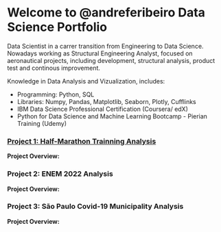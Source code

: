 # Welcome to @andreferibeiro Data Science Portfolio
Data Scientist in a carrer transition from Engineering to Data Science. Nowadays working as Structural Engineering Analyst, focused on aeronautical projects, including development, structural analysis, product test and continous improvement.

Knowledge in Data Analysis and Vizualization, includes:
- Programming: Python, SQL
- Libraries: Numpy, Pandas, Matplotlib, Seaborn, Plotly, Cufflinks
- IBM Data Science Professional Certification (Coursera/ edX)
- Python for Data Science and Machine Learning Bootcamp - Pierian Training (Udemy)

### [Project 1: Half-Marathon Trainning Analysis](https://github.com/andreferibeiro/mark01_half-marathon)
**Project Overview:** 


### Project 2: ENEM 2022 Analysis
**Project Overview:** 


### Project 3: São Paulo Covid-19 Municipality Analysis
**Project Overview:** 

